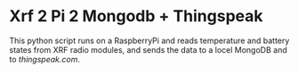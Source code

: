 # Xrf 2 Pi 2 Mongodb + Thingspeak

This python script runs on a RaspberryPi and reads temperature and battery states from XRF radio modules, and sends the data to a locel MongoDB and to _thingspeak.com_.


